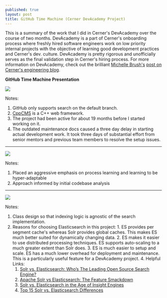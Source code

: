 ```yaml
---
published: true
layout: post
title: GitHub Time Machine (Cerner DevAcademy Project)
---
```

This is a summary of the work that I did in Cerner's DevAcademy over the course of two months. DevAcademy is a part of Cerner's onboarding process where freshly hired software engineers work on low priority internal projects with the objective of learning good development practices and Cerner's dev. culture. DevAcademy is pretty rigorous and unofficially serves as the final validation step in Cerner's hiring process. For more information on DevAcademy, check out the brilliant [Michelle Brush's](https://www.linkedin.com/in/michellebrush/) [post on Cerner's engineering blog](https://engineering.cerner.com/2013/08/devacademy/).

**GitHub Time Machine Presentation**

![]({{site.baseurl}}/images/ghtm_images/ghtm_features_and_analysis.PNG)

Notes:
  1. GitHub only supports search on the default branch.
  1. [CppCMS](http://cppcms.com/wikipp/en/page/main) is a C++ web framework.
  1. The project had been active for about 19 months before I started working on it.
  1. The outdated maintenance docs caused a three day delay in starting actual development work. It took three days of substantial effort from senior mentors and previous team members to resolve the setup issues.   

***

![]({{site.baseurl}}/images/ghtm_images/ghtm_key_contributions.PNG)

Notes:
  1. Placed an aggressive emphasis on process learning and learning to be hyper-adaptable
  1. Approach informed by initial codebase analysis

***

![]({{site.baseurl}}/images/ghtm_images/ghtm_elasticsearch_integration.PNG)

Notes:
  1. Class design so that indexing logic is agnostic of the search implementation.
  1. Reasons for choosing Elasticsearch in this project:
    1. ES provides per segment cache's whereas Solr provides global caches. This makes ES much better suited for dynamically changing data.
    2. ES makes it easier to use distributed processing techniques. ES supports auto-scaling to a much greater extent than Solr does.
    3. ES is much easier to setup and scale. ES has a much lower overhead for deployment and maintenance. This is a particularly useful feature for a DevAcademy project.
    4. Helpful Links:
      1. [Solr vs. Elasticsearch: Who’s The Leading Open Source Search Engine?](https://logz.io/blog/solr-vs-elasticsearch/)
      1. [Apache Solr vs Elasticsearch: The Feature Smackdown](http://solr-vs-elasticsearch.com/)  
      1. [Solr vs. Elasticsearch in the Age of Insight Engines](https://www.searchtechnologies.com/blog/solr-elasticsearch-cognitive-search)
      1. [Top 15 Solr vs. Elasticsearch Differences](https://sematext.com/blog/solr-vs-elasticsearch-differences/)
